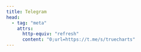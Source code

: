 ```yaml
---
title: Telegram
head:
  - tag: "meta"
    attrs:
      http-equiv: "refresh"
      content: "0;url=https://t.me/s/truecharts"
---
```

